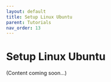 ```yaml
---
layout: default
title: Setup Linux Ubuntu
parent: Tutorials
nav_order: 13
---
```


# Setup Linux Ubuntu

(Content coming soon...)
